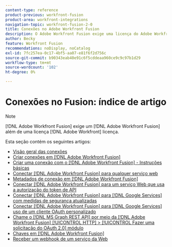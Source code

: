 ```yaml
---
content-type: reference
product-previous: workfront-fusion
product-area: workfront-integrations
navigation-topic: workfront-fusion-2-0
title: Conexões no Adobe Workfront Fusion
description: O Adobe Workfront Fusion exige uma licença do Adobe Workfront Fusion, além de uma licença do Adobe Workfront.
author: Becky
feature: Workfront Fusion
recommendations: noDisplay, noCatalog
exl-id: 7fc257ea-0c17-4bf5-aa07-e81f6f2d756c
source-git-commit: b90343eab40e91c6f5cddeaa960ce9c9c97b1d29
workflow-type: tm+mt
source-wordcount: '102'
ht-degree: 0%

---
```


# Conexões no Fusion: índice de artigo

<!-- Audited: 3/2024-->

>[!NOTE]
>
>[!DNL Adobe Workfront Fusion] exige um [!DNL Adobe Workfront Fusion] além de uma licença [!DNL Adobe Workfront] licença.

Esta seção contém os seguintes artigos:

* [Visão geral das conexões](../../workfront-fusion/connections/about-connecting-wf-fusion-to-app-or-service.md)
* [Criar conexões em [!DNL Adobe Workfront Fusion]](../../workfront-fusion/connections/connection-instruction-toc.md)
* [Criar uma conexão com o [!DNL Adobe Workfront Fusion] - Instruções básicas](../../workfront-fusion/connections/connect-to-fusion-general.md)
* [Conectar [!DNL Adobe Workfront Fusion] para qualquer serviço web](../../workfront-fusion/connections/connect-wf-fusion-to-any-web-service.md)
* [Metadados de conexão em [!DNL Adobe Workfront Fusion]](/help/quicksilver/workfront-fusion/connections/connection-metadata.md)
* [Conectar [!DNL Adobe Workfront Fusion] para um serviço Web que usa a autorização do token de API](../../workfront-fusion/connections/connect-wf-web-service-uses-api-token-auth.md)
* [Conectar [!DNL Adobe Workfront Fusion] para [!DNL Google Services] com medidas de segurança atualizadas](../../workfront-fusion/connections/connect-to-google-with-new-security-measures.md)
* [Conectar [!DNL Adobe Workfront Fusion] para [!DNL Google Services] uso de um cliente OAuth personalizado](../../workfront-fusion/connections/connect-fusion-to-google-using-oauth.md)
* [Chame o [!DNL MS Graph REST API] por meio da [!DNL Adobe Workfront Fusion] [!UICONTROL HTTP] > [!UICONTROL Fazer uma solicitação do OAuth 2.0] módulo](../../workfront-fusion/connections/call-the-ms-graph-rest-api.md)
* [Chaves em [!DNL Adobe Workfront Fusion]](../../workfront-fusion/connections/keys.md)
* [Receber um webhook de um serviço da Web](../../workfront-fusion/connections/receive-a-webhook-from-a-web-service.md)
